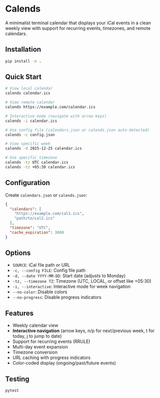 # Calends

A minimalist terminal calendar that displays your iCal events in a clean weekly view with support for recurring events, timezones, and remote calendars.

## Installation

```bash
pip install -e .
```

## Quick Start

```bash
# View local calendar
calends calendar.ics

# View remote calendar
calends https://example.com/calendar.ics

# Interactive mode (navigate with arrow keys)
calends -i calendar.ics

# Use config file (calendars.json or calends.json auto-detected)
calends -c config.json

# View specific week
calends -d 2025-12-25 calendar.ics

# Use specific timezone
calends -tz UTC calendar.ics
calends -tz +05:30 calendar.ics
```

## Configuration

Create `calendars.json` or `calends.json`:

```json
{
  "calendars": [
    "https://example.com/cal1.ics",
    "path/to/cal2.ics"
  ],
  "timezone": "UTC",
  "cache_expiration": 3600
}
```

## Options

- `SOURCE`: iCal file path or URL
- `-c, --config FILE`: Config file path
- `-d, --date YYYY-MM-DD`: Start date (adjusts to Monday)
- `-tz, --timezone TZ`: Timezone (UTC, LOCAL, or offset like +05:30)
- `-i, --interactive`: Interactive mode for week navigation
- `--no-color`: Disable colors
- `--no-progress`: Disable progress indicators

## Features

- Weekly calendar view
- **Interactive navigation** (arrow keys, n/p for next/previous week, t for today, j to jump to date)
- Support for recurring events (RRULE)
- Multi-day event expansion
- Timezone conversion
- URL caching with progress indicators
- Color-coded display (ongoing/past/future events)

## Testing

```bash
pytest
```
